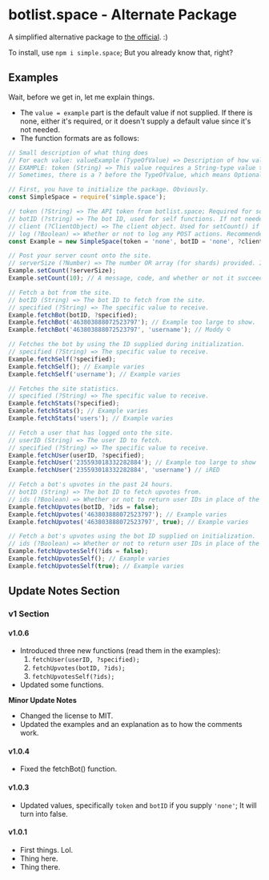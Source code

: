 # botlist.space - Alternate Package

A simplified alternative package to [the official](https://www.npmjs.com/package/botlist.space). :)

To install, use ``npm i simple.space``; But you already know that, right?

## Examples

Wait, before we get in, let me explain things.

* The ``value = example`` part is the default value if not supplied. If there is none, either it's required, or it doesn't supply a default value since it's not needed.
* The function formats are as follows:
```js
// Small description of what thing does
// For each value: valueExample (TypeOfValue) => Description of how value affects function.
// EXAMPLE: token (String) => This value requires a String-type value to be passed in.
// Sometimes, there is a ? before the TypeOfValue, which means Optional.
```

```js
// First, you have to initialize the package. Obviously.
const SimpleSpace = require('simple.space');

// token (?String) => The API token from botlist.space; Required for some functions. If not needed, use 'none'.
// botID (?string) => The bot ID, used for self functions. If not needed, use 'none'.
// client (?ClientObject) => The client object. Used for setCount() if no value is provided. Probably not needed, so use undefined.
// log (?Boolean) => Whether or not to log any POST actions. Recommended value is false. Useful if you want to know whenever something happens I guess?
const Example = new SimpleSpace(token = 'none', botID = 'none', ?client = false, ?log = false); // Example varies

// Post your server count onto the site.
// serverSize (?Number) => The number OR array (for shards) provided. If you provide a client object on initialization, this is not needed. Providing a value overrides the autofill.
Example.setCount(?serverSize);
Example.setCount(10); // A message, code, and whether or not it succeeded.

// Fetch a bot from the site.
// botID (String) => The bot ID to fetch from the site.
// specified (?String) => The specific value to receive.
Example.fetchBot(botID, ?specified);
Example.fetchBot('463803888072523797'); // Example too large to show.
Example.fetchBot('463803888072523797', 'username'); // Moddy ©

// Fetches the bot by using the ID supplied during initialization.
// specified (?String) => The specific value to receive.
Example.fetchSelf(?specified);
Example.fetchSelf(); // Example varies
Example.fetchSelf('username'); // Example varies

// Fetches the site statistics.
// specified (?String) => The specific value to receive.
Example.fetchStats(?specified);
Example.fetchStats(); // Example varies
Example.fetchStats('users'); // Example varies

// Fetch a user that has logged onto the site.
// userID (String) => The user ID to fetch.
// specified (?String) => The specific value to receive.
Example.fetchUser(userID, ?specified);
Example.fetchUser('235593018332282884'); // Example too large to show
Example.fetchUser('235593018332282884', 'username') // iRED

// Fetch a bot's upvotes in the past 24 hours.
// botID (String) => The bot ID to fetch upvotes from.
// ids (?Boolean) => Whether or not to return user IDs in place of the user objects.
Example.fetchUpvotes(botID, ?ids = false);
Example.fetchUpvotes('463803888072523797'); // Example varies
Example.fetchUpvotes('463803888072523797', true); // Example varies

// Fetch a bot's upvotes using the bot ID supplied on initialization.
// ids (?Boolean) => Whether or not to return user IDs in place of the user objects.
Example.fetchUpvotesSelf(?ids = false);
Example.fetchUpvotesSelf(); // Example varies
Example.fetchUpvotesSelf(true); // Example varies
```

## Update Notes Section

### v1 Section

#### v1.0.6

* Introduced three new functions (read them in the examples):
	1. ``fetchUser(userID, ?specified);``
	2. ``fetchUpvotes(botID, ?ids);``
	3. ``fetchUpvotesSelf(?ids);``
* Updated some functions.

__Minor Update Notes__
* Changed the license to MIT.
* Updated the examples and an explanation as to how the comments work.

#### v1.0.4

* Fixed the fetchBot() function.

#### v1.0.3

* Updated values, specifically ``token`` and ``botID`` if you supply ``'none'``; It will turn into false.

#### v1.0.1

* First things. Lol.
* Thing here.
* Thing there.